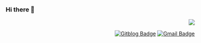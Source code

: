 ### Hi there 👋

<div align=right>
  <a href="https://hits.seeyoufarm.com"/><img src="https://hits.seeyoufarm.com/api/count/incr/badge.svg?url=https%3A%2F%2Fgithub.com%2Fmsnodeve"/></a>
  
  [![Gitblog Badge](http://img.shields.io/badge/-GitBlog-black?style=flat-square&logo=github&link=https://msnodeve.github.io/)](https://msnodeve.github.io/)
  [![Gmail Badge](https://img.shields.io/badge/-Gmail-d14836?style=flat-square&logo=Gmail&logoColor=white&link=mailto:msnodeve@gmail.com)](mailto:msnodeve@gmail.com)

</div>

<div>
  
</div>

<!--
**msnodeve/msnodeve** is a ✨ _special_ ✨ repository because its `README.md` (this file) appears on your GitHub profile.

Here are some ideas to get you started:

- 🔭 I’m currently working on ...
- 🌱 I’m currently learning ...
- 👯 I’m looking to collaborate on ...
- 🤔 I’m looking for help with ...
- 💬 Ask me about ...
- 📫 How to reach me: ...
- 😄 Pronouns: ...
- ⚡ Fun fact: ...
-->
